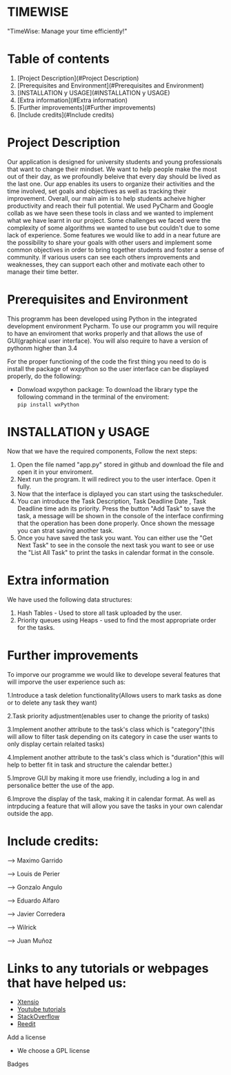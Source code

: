 


# TIMEWISE
"TimeWise: Manage your time efficiently!"

# Table of contents
1. [Project Description](#Project Description)
2. [Prerequisites and Environment](#Prerequisites and Environment)
3. [INSTALLATION y USAGE](#INSTALLATION y USAGE)
4. [Extra information](#Extra information)
5. [Further improvements](#Further improvements)
6. [Include credits](#Include credits)

# Project Description
Our application is designed for university students and young professionals that want to change their mindset. We want to help people make the most out of their day, as we profoundly beleive that every day should be lived as the last one. Our app enables its users to organize their activities and the time involved, set goals and objectives as well as tracking their improvement. Overall, our main aim is to help students acheive higher productivity and reach their full potential. We used PyCharm and Google collab as we have seen these tools in class and we wanted to implement what we have learnt in our project. Some challenges we faced were the complexity of some algorithms we wanted to use but couldn't due to some lack of experience. Some features we would like to add in a near future are the possibility to share your goals with other users and implement some common objectives in order to bring together students and foster a sense of community. If various users can see each others improvements and weaknesses, they can support each other and motivate each other to manage their time better.  

# Prerequisites and Environment
This programm has been developed using Python in the integrated development environment Pycharm. To use our programm you will require to have an enviroment that works properly and that allows the use of GUI(graphical user interface). You will also require to have a version of pythonm higher than 3.4

For the proper functioning of the code the first thing you need to do is install the package of wxpython so the user interface can be displayed properly, do the following:
  - Donwload wxpython package:
To download the library type the following command in the terminal of the enviroment:  
    ```pip install wxPython ``` 
  
# INSTALLATION y USAGE

Now that we have the required components, Follow the next steps:

 1. Open the file named "app.py" stored in github and download the file and open it in your enviroment.
 2. Next run the program. It will redirect you to the user interface. Open it fully.
 3. Now that the interface is diplayed you can start using the taskscheduler.
 4. You can introduce the Task Description, Task Deadline Date , Task Deadline time adn its priority. Press the button "Add Task" to save the task, a message will be shown in the console of the interface confirming that the operation has been done properly. Once shown the message you can strat saving another task.
 5. Once you have saved the task you want. You can either use the "Get Next Task" to see in the console the next task you want to see or use the "List All Task" to print the tasks in calendar format in the console. 
 

# Extra information
We have used the following data structures:

  1. Hash Tables - Used to store all task uploaded by the user. 
  2. Priority queues using Heaps - used to find the most appropriate order for the tasks.  

# Further improvements

To imporve our programme we would like to develope several features that will imporve the user experience such as:

  1.Introduce a task deletion functionality(Allows users to mark tasks as done or to delete any task they want)
      
  2.Task priority adjustment(enables user to change the priority of tasks)
      
  3.Implement another attribute to the task's class which is "category"(this will allow to filter task depending on its category in case the user wants to only 
    display certain relaited tasks)
        
  4.Implement another attribute to the task's class which is "duration"(this will help to better fit in task and structure the calendar better.)
      
  5.Improve GUI by making it more use friendly, including a log in and personalice better the use of the app.
      
  6.Improve the display of the task, making it in calendar format. As well as intrpducing a feature that will allow you save the tasks in your own calendar 
    outside the app. 
  

# Include credits:

--> Maximo Garrido

--> Louis de Perier 

--> Gonzalo Angulo 

--> Eduardo Alfaro

--> Javier Corredera

--> Wilrick

--> Juan Muñoz

# Links to any tutorials or webpages that have helped us:
- [Xtensio](https://xtensio.com/)
- [Youtube tutorials](https://www.youtube.com/)
- [StackOverflow](https://stackoverflow.com/)
- [Reedit](https://www.reddit.com/)

Add a license
- We choose a GPL license

Badges
